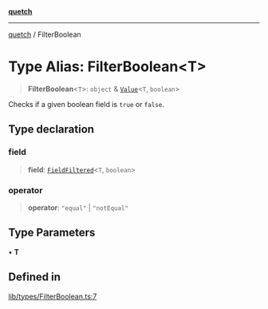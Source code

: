 [**quetch**](../README.md)

***

[quetch](../README.md) / FilterBoolean

# Type Alias: FilterBoolean\<T\>

> **FilterBoolean**\<`T`\>: `object` & [`Value`](Value.md)\<`T`, `boolean`\>

Checks if a given boolean field is `true` or `false`.

## Type declaration

### field

> **field**: [`FieldFiltered`](FieldFiltered.md)\<`T`, `boolean`\>

### operator

> **operator**: `"equal"` \| `"notEqual"`

## Type Parameters

• **T**

## Defined in

[lib/types/FilterBoolean.ts:7](https://github.com/nevoland/quetch/blob/3b1cd3aac672a1a4d2ad52892d4fa09995f51627/lib/types/FilterBoolean.ts#L7)
